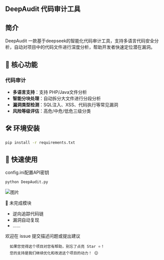 ## DeepAudit 代码审计工具


## 简介
DeepAudit 一款基于deepseek的智能化代码审计工具，支持多语言代码安全分析，自动对项目中的代码文件进行深度分析，帮助开发者快速定位潜在漏洞。

## 📌 核心功能

### 代码审计
- **多语言支持**：支持 PHP/Java文件分析
- **智能分块处理**：自动拆分大文件进行分段分析
- **漏洞类型检测**：SQL注入、XSS、代码执行等常见漏洞
- **风险等级评估**：高危/中危/低危三级分类

## 🛠️ 环境安装
```bash
pip install -r requirements.txt
```
## 🚀 快速使用
config.ini配置API密钥
```bash
python DeepAudit.py
```

![图片](https://github.com/user-attachments/assets/901bf6b6-a1f0-4cb6-8053-7647678094ac)




📂 未完成模块
-    逆向追踪代码链
-    漏洞自动复现
-    ......

欢迎在 issue 提交描述问题或提出建议

      如果您觉得这个项目对您有帮助，别忘了点亮 Star ⭐！
      您的支持是我们继续优化和改进这个项目的动力！ 😊
